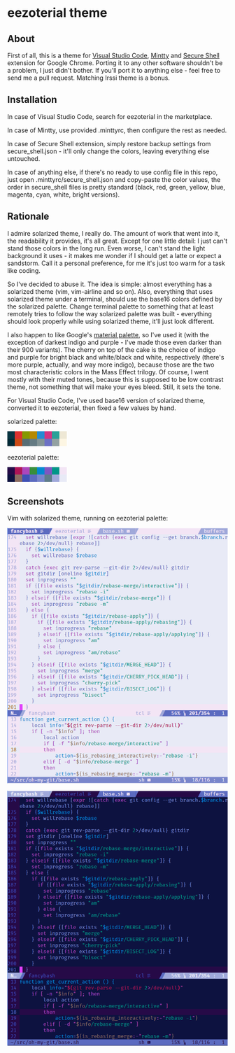 eezoterial theme
================

## About ##

First of all, this is a theme for [Visual Studio Code](<https://code.visualstudio.com/>), [Mintty](<http://mintty.github.io/>) and [Secure Shell](<https://chrome.google.com/webstore/detail/secure-shell/pnhechapfaindjhompbnflcldabbghjo>) extension for Google Chrome. Porting it to any other software shouldn't be a problem, I just didn't bother. If you'll port it to anything else - feel free to send me a pull request. Matching Irssi theme is a bonus.

## Installation ##

In case of Visual Studio Code, search for eezoterial in the marketplace.

In case of Mintty, use provided .minttyrc, then configure the rest as needed.

In case of Secure Shell extension, simply restore backup settings from secure_shell.json - it'll only change the colors, leaving everything else untouched.

In case of anything else, if there's no ready to use config file in this repo, just open .minttyrc/secure_shell.json and copy-paste the color values, the order in secure_shell files is pretty standard (black, red, green, yellow, blue, magenta, cyan, white, bright versions).

## Rationale ##

I admire solarized theme, I really do. The amount of work that went into it, the readability it provides, it's all great. Except for one little detail: I just can't stand those colors in the long run. Even worse, I can't stand the light background it uses - it makes me wonder if I should get a latte or expect a sandstorm. Call it a personal preference, for me it's just too warm for a task like coding.

So I've decided to abuse it. The idea is simple: almost everything has a solarized theme (vim, vim-airline and so on). Also, everything that uses solarized theme under a terminal, should use the base16 colors defined by the solarized palette. Change terminal palette to something that at least remotely tries to follow the way solarized palette was built - everything should look properly while using solarized theme, it'll just look different. 

I also happen to like Google's [material palette](<https://material.google.com/style/color.html#color-color-palette>), so I've used it (with the exception of darkest indigo and purple - I've made those even darker than their 900 variants). The cherry on top of the cake is the choice of indigo and purple for bright black and white/black and white, respectively (there's more purple, actually, and way more indigo), because those are the two most characteristic colors in the Mass Effect trilogy. Of course, I went mostly with their muted tones, because this is supposed to be low contrast theme, not something that will make your eyes bleed. Still, it sets the tone.

For Visual Studio Code, I've used base16 version of solarized theme, converted it to eezoterial, then fixed a few values by hand.

solarized palette:

![solarized](/images/base16_solarized.png?raw=true)

eezoterial palette:

![eezoterial](/images/base16_eezoterial.png?raw=true)

## Screenshots ##

Vim with solarized theme, running on eezoterial palette:

![light](/images/eezoterial_vim_light.png?raw=true)

![dark](/images/eezoterial_vim_dark.png?raw=true)

